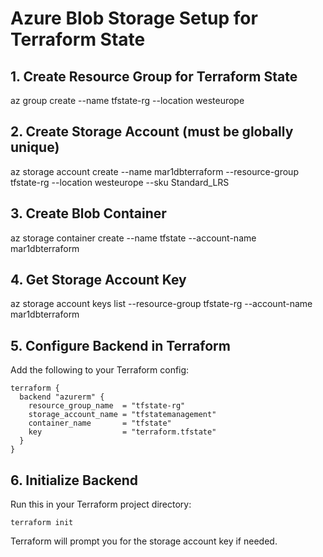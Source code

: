# Azure Blob Storage Setup for Terraform State

## 1. Create Resource Group for Terraform State
az group create --name tfstate-rg --location westeurope

## 2. Create Storage Account (must be globally unique)
az storage account create --name mar1dbterraform --resource-group tfstate-rg --location westeurope --sku Standard_LRS

## 3. Create Blob Container
az storage container create --name tfstate --account-name mar1dbterraform

## 4. Get Storage Account Key
az storage account keys list --resource-group tfstate-rg --account-name mar1dbterraform

## 5. Configure Backend in Terraform
Add the following to your Terraform config:

```
terraform {
  backend "azurerm" {
    resource_group_name  = "tfstate-rg"
    storage_account_name = "tfstatemanagement"
    container_name       = "tfstate"
    key                  = "terraform.tfstate"
  }
}
```

## 6. Initialize Backend
Run this in your Terraform project directory:

```
terraform init
```

Terraform will prompt you for the storage account key if needed.
